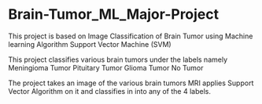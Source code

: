 # Brain-Tumor_ML_Major-Project
This project is based on Image Classification of Brain Tumor using Machine learning Algorithm Support Vector Machine (SVM) 

This project classifies various brain tumors under the labels namely
Meningioma Tumor
Pituitary Tumor
Glioma Tumor
No Tumor

The project takes an image of the various brain tumors MRI applies Support Vector
Algorithm on it and classifies in into any of the 4 labels.